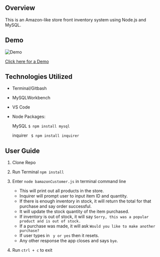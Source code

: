 ## Overview
This is an Amazon-like store front inventory system using Node.js and MySQL.

## Demo


![Demo](https://user-images.githubusercontent.com/42124030/47970470-6c5cf300-e04b-11e8-9159-3e15bf04a8f8.gif)

<a href="https://drive.google.com/file/d/1xRUMe4VMcXVLpJ_Pn4hTxjFXCj_K1sks/view"> Click here for a Demo</a>


## Technologies Utilized

* Terminal/Gitbash
* MySQLWorkbench
* VS Code

* Node Packages:
    
    MySQL ```$ npm install mysql```

    inquirer ``` $ npm install inquirer```
    
    
    

## User Guide

1. Clone Repo
2. Run Terminal ```npm install```
3. Enter ```node bamazonCustomer.js``` in terminal command line
    * This will print out all products in the store.
    * Inquirer will prompt user to input item ID and quantity.
    * If there is enough inventory in stock, it will return the total for that purchase and say order successful.
    * It will update the stock quantity of the item purchased.
    * If inventory is out of stock, it will say ```Sorry, this was a popular product and is out of stock.```
    * If a purchase was made, it will ask ```Would you like to make another purchase?```
    * If user types in ``` y or yes``` then it resets. 
    * Any other response the app closes and says ``` bye ```.
  
4. Run ```ctrl + c``` to exit

